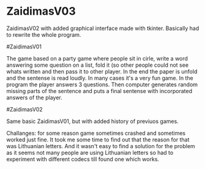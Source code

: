 # ZaidimasV03

ZaidimasV02 with added graphical interface made with tkinter. Basically had to rewrite the whole program. 

#ZaidimasV01

The game based on a party game where people sit in cirle, write a word answering some question on a list, fold it (so other people could not see whats written and then pass it to other player. In the end the paper is unfold and the sentense is read loudly. In many cases it's a very fun game. In the program the player answers 3 questions. Then computer generates random missing parts of the sentence and puts a final sentense with incorporated answers of the player.

#ZaidimasV02

Same basic ZaidimasV01, but with added history of previuos games.


Challanges: for some reason game sometimes crashed and sometimes worked just fine. It took me some time to find out that the reason for that was Lithuanian letters. And it wasn't easy to find a solution for the problem as it seems not many people are using Lithuanian letters so had to experiment with different codecs till found one which works. 
